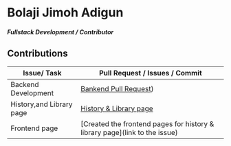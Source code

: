 # Bolaji Jimoh Adigun

##### Fullstack Development / Contributor
## Contributions

| Issue/ Task             | Pull Request / Issues / Commit                                                      |
| ----------------------- | ----------------------------------------------------------------------------------- |
| Backend Development | [Bankend Pull Request](https://github.com/zuri-training/Col-films-Team-120/issues/22)) |
| History,and Library page | [History & Library page](https://github.com/zuri-training/Col-films-Team-120/issues/29)|
| Frontend page | [Created the frontend pages for history & library page](link to the issue)|



